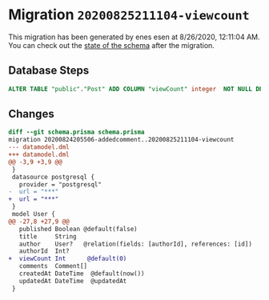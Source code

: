 # Migration `20200825211104-viewcount`

This migration has been generated by enes esen at 8/26/2020, 12:11:04 AM.
You can check out the [state of the schema](./schema.prisma) after the migration.

## Database Steps

```sql
ALTER TABLE "public"."Post" ADD COLUMN "viewCount" integer  NOT NULL DEFAULT 0;
```

## Changes

```diff
diff --git schema.prisma schema.prisma
migration 20200824205506-addedcomment..20200825211104-viewcount
--- datamodel.dml
+++ datamodel.dml
@@ -3,9 +3,9 @@
 }
 datasource postgresql {
   provider = "postgresql"
-  url = "***"
+  url = "***"
 }
 model User {
@@ -27,8 +27,9 @@
   published Boolean @default(false)
   title     String
   author    User?   @relation(fields: [authorId], references: [id])
   authorId  Int?
+  viewCount Int      @default(0)
   comments  Comment[]
   createdAt DateTime  @default(now())
   updatedAt DateTime  @updatedAt
 }
```


